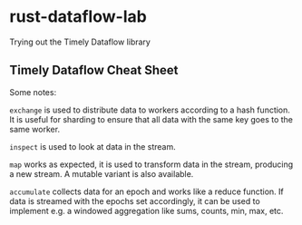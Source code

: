 # rust-dataflow-lab

Trying out the Timely Dataflow library

## Timely Dataflow Cheat Sheet

Some notes:

`exchange` is used to distribute data to workers according to a hash function. It is useful for sharding to ensure that
all data with the same key goes to the same worker.

`inspect` is used to look at data in the stream.

`map` works as expected, it is used to transform data in the stream, producing a new stream. A mutable variant is also
available.

`accumulate` collects data for an epoch and works like a reduce function. If data is streamed with the epochs set
accordingly, it can be used to implement e.g. a windowed aggregation like sums, counts, min, max, etc.
